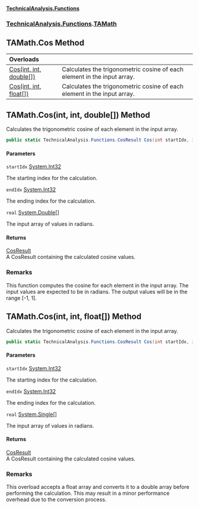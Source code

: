 #### [TechnicalAnalysis\.Functions](Atypical.TechnicalAnalysis.Functions.md 'Atypical\.TechnicalAnalysis\.Functions')
### [TechnicalAnalysis\.Functions](Atypical.TechnicalAnalysis.Functions.md#TechnicalAnalysis.Functions 'TechnicalAnalysis\.Functions').[TAMath](TAMath.md 'TechnicalAnalysis\.Functions\.TAMath')

## TAMath\.Cos Method

| Overloads | |
| :--- | :--- |
| [Cos\(int, int, double\[\]\)](TAMath.Cos.md#TechnicalAnalysis.Functions.TAMath.Cos(int,int,double[]) 'TechnicalAnalysis\.Functions\.TAMath\.Cos\(int, int, double\[\]\)') | Calculates the trigonometric cosine of each element in the input array\. |
| [Cos\(int, int, float\[\]\)](TAMath.Cos.md#TechnicalAnalysis.Functions.TAMath.Cos(int,int,float[]) 'TechnicalAnalysis\.Functions\.TAMath\.Cos\(int, int, float\[\]\)') | Calculates the trigonometric cosine of each element in the input array\. |

<a name='TechnicalAnalysis.Functions.TAMath.Cos(int,int,double[])'></a>

## TAMath\.Cos\(int, int, double\[\]\) Method

Calculates the trigonometric cosine of each element in the input array\.

```csharp
public static TechnicalAnalysis.Functions.CosResult Cos(int startIdx, int endIdx, double[] real);
```
#### Parameters

<a name='TechnicalAnalysis.Functions.TAMath.Cos(int,int,double[]).startIdx'></a>

`startIdx` [System\.Int32](https://docs.microsoft.com/en-us/dotnet/api/System.Int32 'System\.Int32')

The starting index for the calculation\.

<a name='TechnicalAnalysis.Functions.TAMath.Cos(int,int,double[]).endIdx'></a>

`endIdx` [System\.Int32](https://docs.microsoft.com/en-us/dotnet/api/System.Int32 'System\.Int32')

The ending index for the calculation\.

<a name='TechnicalAnalysis.Functions.TAMath.Cos(int,int,double[]).real'></a>

`real` [System\.Double](https://docs.microsoft.com/en-us/dotnet/api/System.Double 'System\.Double')[\[\]](https://docs.microsoft.com/en-us/dotnet/api/System.Array 'System\.Array')

The input array of values in radians\.

#### Returns
[CosResult](CosResult.md 'TechnicalAnalysis\.Functions\.CosResult')  
A CosResult containing the calculated cosine values\.

### Remarks
This function computes the cosine for each element in the input array\.
The input values are expected to be in radians\.
The output values will be in the range \[\-1, 1\]\.

<a name='TechnicalAnalysis.Functions.TAMath.Cos(int,int,float[])'></a>

## TAMath\.Cos\(int, int, float\[\]\) Method

Calculates the trigonometric cosine of each element in the input array\.

```csharp
public static TechnicalAnalysis.Functions.CosResult Cos(int startIdx, int endIdx, float[] real);
```
#### Parameters

<a name='TechnicalAnalysis.Functions.TAMath.Cos(int,int,float[]).startIdx'></a>

`startIdx` [System\.Int32](https://docs.microsoft.com/en-us/dotnet/api/System.Int32 'System\.Int32')

The starting index for the calculation\.

<a name='TechnicalAnalysis.Functions.TAMath.Cos(int,int,float[]).endIdx'></a>

`endIdx` [System\.Int32](https://docs.microsoft.com/en-us/dotnet/api/System.Int32 'System\.Int32')

The ending index for the calculation\.

<a name='TechnicalAnalysis.Functions.TAMath.Cos(int,int,float[]).real'></a>

`real` [System\.Single](https://docs.microsoft.com/en-us/dotnet/api/System.Single 'System\.Single')[\[\]](https://docs.microsoft.com/en-us/dotnet/api/System.Array 'System\.Array')

The input array of values in radians\.

#### Returns
[CosResult](CosResult.md 'TechnicalAnalysis\.Functions\.CosResult')  
A CosResult containing the calculated cosine values\.

### Remarks
This overload accepts a float array and converts it to a double array before performing the calculation\.
This may result in a minor performance overhead due to the conversion process\.